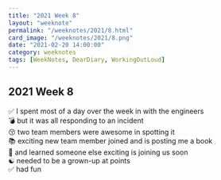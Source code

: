 ```yaml
---
title: "2021 Week 8"
layout: "weeknote"
permalink: "/weeknotes/2021/8.html"
card_image: "/weeknotes/2021/8.png"
date: "2021-02-20 14:00:00"
category: weeknotes
tags: [WeekNotes, DearDiary, WorkingOutLoud]
---
```


## 2021 Week 8

✅ I spent most of a day over the week in with the engineers <br/>
💣 but it was all responding to an incident <br/>
😚 two team members were awesome in spotting it <br />
📚 exciting new team member joined and is posting me a book <br />
💖 and learned someone else exciting is joining us soon <br/>
☯️ needed to be a grown-up at points <br/>
✅ had fun
